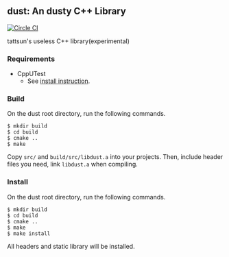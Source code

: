## dust: An dusty C++ Library

[![Circle CI](https://circleci.com/gh/tattsun/dust.svg?style=svg)](https://circleci.com/gh/tattsun/dust)

tattsun's useless C++ library(experimental)

### Requirements

- CppUTest
    + See [install instruction](http://cpputest.github.io/).

### Build

On the dust root directory, run the following commands.

```
$ mkdir build
$ cd build
$ cmake ..
$ make
```

Copy ```src/``` and ```build/src/libdust.a``` into your projects.
Then, include header files you need, link ```libdust.a``` when compiling.

### Install

On the dust root directory, run the following commands.

```
$ mkdir build
$ cd build
$ cmake ..
$ make
$ make install
```

All headers and static library will be installed.
